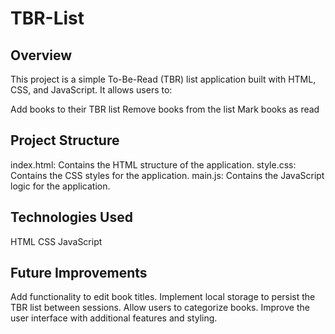# TBR-List

## Overview
This project is a simple To-Be-Read (TBR) list application built with HTML, CSS, and JavaScript. It allows users to:

Add books to their TBR list
Remove books from the list
Mark books as read

## Project Structure
index.html: Contains the HTML structure of the application.
style.css: Contains the CSS styles for the application.
main.js: Contains the JavaScript logic for the application.

## Technologies Used
HTML
CSS
JavaScript

## Future Improvements
Add functionality to edit book titles.
Implement local storage to persist the TBR list between sessions.
Allow users to categorize books.
Improve the user interface with additional features and styling.
